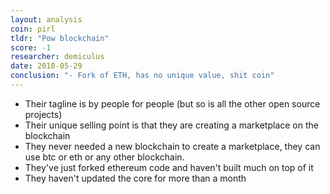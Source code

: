 ```yaml
---
layout: analysis
coin: pirl
tldr: "Pow blockchain"
score: -1
researcher: demiculus
date: 2018-05-29
conclusion: "- Fork of ETH, has no unique value, shit coin"
---
```


- Their tagline is by people for people (but so is all the other open source projects)
- Their unique selling point is that they are creating a marketplace on the blockchain
- They never needed a new blockchain to create a marketplace, they can use btc or eth or any other blockchain.
- They've just forked ethereum code and haven't built much on top of it
- They haven't updated the core for more than a month